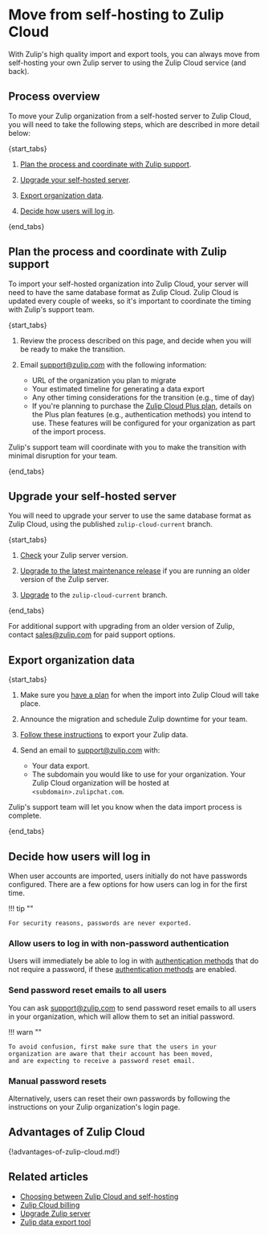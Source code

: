# Move from self-hosting to Zulip Cloud

With Zulip's high quality import and export tools, you can always
move from self-hosting your own Zulip server to using the Zulip
Cloud service (and back).

## Process overview

To move your Zulip organization from a self-hosted server to Zulip
Cloud, you will need to take the following steps, which are described
in more detail below:

{start_tabs}

1. [Plan the process and coordinate with Zulip support](#plan-the-process-and-coordinate-with-zulip-support).

1. [Upgrade your self-hosted server](#upgrade-your-self-hosted-server).

1. [Export organization data](#export-organization-data).

1. [Decide how users will log in](#decide-how-users-will-log-in).

{end_tabs}

## Plan the process and coordinate with Zulip support

To import your self-hosted organization into Zulip Cloud, your server will need
to have the same database format as Zulip Cloud. Zulip Cloud is updated every
couple of weeks, so it's important to coordinate the timing with Zulip's support
team.

{start_tabs}

1. Review the process described on this page, and decide when you will be ready
   to make the transition.

1. Email [support@zulip.com](mailto:support@zulip.com) with the following information:
      - URL of the organization you plan to migrate
      - Your estimated timeline for generating a data export
      - Any other timing considerations for the transition (e.g., time of day)
      - If you're planning to purchase the [Zulip Cloud Plus
        plan](https://zulip.com/plans), details on the Plus plan features (e.g.,
        authentication methods) you intend to use. These features will be
        configured for your organization as part of the import process.

Zulip's support team will coordinate with you to make the transition with
minimal disruption for your team.

{end_tabs}

## Upgrade your self-hosted server

You will need to upgrade your server to use the same database format
as Zulip Cloud, using the published `zulip-cloud-current` branch.

{start_tabs}

1. [Check](/help/view-zulip-version#view-zulip-server-and-web-app-version) your
   Zulip server version.

1. [Upgrade to the latest maintenance
   release](https://zulip.readthedocs.io/en/stable/production/upgrade.html#upgrading-to-a-release)
   if you are running an older version of the Zulip server.

1. [Upgrade](https://zulip.readthedocs.io/en/stable/production/upgrade.html#upgrading-from-a-git-repository)
   to the `zulip-cloud-current` branch.

{end_tabs}

For additional support with upgrading from an older version of Zulip, contact
[sales@zulip.com](mailto:sales@zulip.com) for paid support options.

## Export organization data

{start_tabs}

1. Make sure you [have a
   plan](#plan-the-process-and-coordinate-with-zulip-support) for when the
   import into Zulip Cloud will take place.

1. Announce the migration and schedule Zulip downtime for your team.

1. [Follow these instructions](https://zulip.readthedocs.io/en/stable/production/export-and-import.html#data-export)
   to export your Zulip data.

1. Send an email to [support@zulip.com](mailto:support@zulip.com) with:
     - Your data export.
     - The subdomain you would like to use for your organization. Your Zulip
       Cloud organization will be hosted at `<subdomain>.zulipchat.com`.

Zulip's support team will let you know when the data import process is complete.

{end_tabs}

## Decide how users will log in

When user accounts are imported, users initially do not have passwords
configured. There are a few options for how users can log in for the first time.

!!! tip ""

    For security reasons, passwords are never exported.

### Allow users to log in with non-password authentication

Users will immediately be able to log in with [authentication
methods](/help/configure-authentication-methods) that do not require a password,
if these [authentication methods](/help/configure-authentication-methods) are
enabled.

### Send password reset emails to all users

You can ask [support@zulip.com](mailto:support@zulip.com) to send password reset
emails to all users in your organization, which will allow them to set an
initial password.

!!! warn ""

    To avoid confusion, first make sure that the users in your
    organization are aware that their account has been moved,
    and are expecting to receive a password reset email.

### Manual password resets

Alternatively, users can reset their own passwords by following the instructions
on your Zulip organization's login page.

## Advantages of Zulip Cloud

{!advantages-of-zulip-cloud.md!}

## Related articles

* [Choosing between Zulip Cloud and self-hosting](/help/zulip-cloud-or-self-hosting)
* [Zulip Cloud billing](/help/zulip-cloud-billing)
* [Upgrade Zulip server](https://zulip.readthedocs.io/en/stable/production/upgrade.html)
* [Zulip data export tool](https://zulip.readthedocs.io/en/stable/production/export-and-import.html#data-export)
